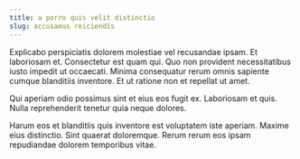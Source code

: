 ```yaml
---
title: a porro quis velit distinctio
slug: accusamus reiciendis
---
```


Explicabo perspiciatis dolorem molestiae vel recusandae ipsam. Et laboriosam et. Consectetur est quam qui. Quo non provident necessitatibus iusto impedit ut occaecati. Minima consequatur rerum omnis sapiente cumque blanditiis inventore. Et ut ratione non et repellat ut amet.

Qui aperiam odio possimus sint et eius eos fugit ex. Laboriosam et quis. Nulla reprehenderit tenetur quia neque dolores.

Harum eos et blanditiis quis inventore est voluptatem iste aperiam. Maxime eius distinctio. Sint quaerat doloremque. Rerum rerum eos ipsam repudiandae dolorem temporibus vitae.
